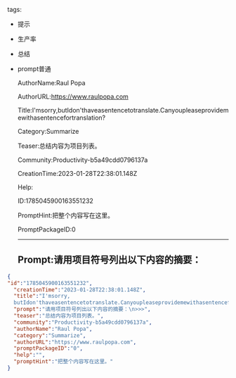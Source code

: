   tags: 
- 提示
- 生产率
- 总结
- prompt普通

  AuthorName:Raul Popa

  AuthorURL:https://www.raulpopa.com

  Title:I'msorry,butIdon'thaveasentencetotranslate.Canyoupleaseprovidemewithasentencefortranslation?

  Category:Summarize

  Teaser:总结内容为项目列表。

  Community:Productivity-b5a49cdd0796137a

  CreationTime:2023-01-28T22:38:01.148Z

  Help:

  ID:1785045900163551232

  PromptHint:把整个内容写在这里。

  PromptPackageID:0

  ---

  ## Prompt:请用项目符号列出以下内容的摘要：
>>>

  ```json
  {
  "id":"1785045900163551232",
    "creationTime":"2023-01-28T22:38:01.148Z",
    "title":"I'msorry,
    butIdon'thaveasentencetotranslate.Canyoupleaseprovidemewithasentencefortranslation?",
    "prompt":"请用项目符号列出以下内容的摘要：\n>>>",
    "teaser":"总结内容为项目列表。",
    "community":"Productivity-b5a49cdd0796137a",
    "authorName":"Raul Popa",
    "category":"Summarize",
    "authorURL":"https://www.raulpopa.com",
    "promptPackageID":"0",
    "help":"",
    "promptHint":"把整个内容写在这里。"
  }
  ```
